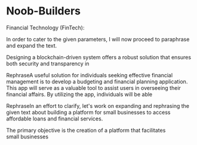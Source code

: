# Noob-Builders

Financial Technology (FinTech):

In order to cater to the given parameters, I will now proceed to paraphrase and expand the text. 

Designing a blockchain-driven system offers a robust solution that ensures both security and transparency in

RephraseA useful solution for individuals seeking effective financial management is to develop a budgeting and financial planning application. This app will serve as a valuable tool to assist users in overseeing their financial affairs. By utilizing the app, individuals will be able

RephraseIn an effort to clarify, let's work on expanding and rephrasing the given text about building a platform for small businesses to access affordable loans and financial services.

The primary objective is the creation of a platform that facilitates small businesses